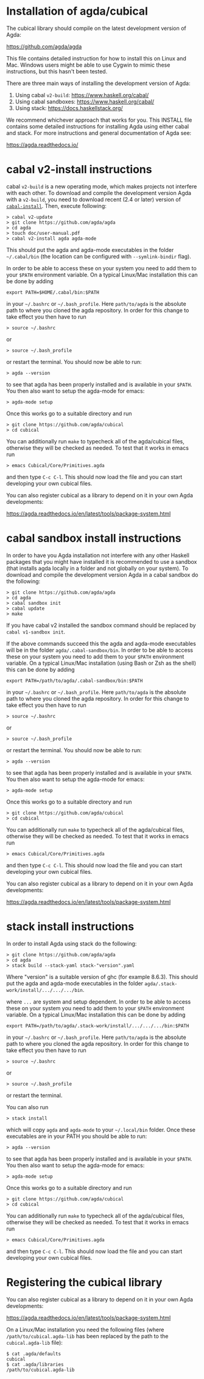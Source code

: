 Installation of agda/cubical
============================

The cubical library should compile on the latest development version
of Agda:

https://github.com/agda/agda

This file contains detailed instruction for how to install this on
Linux and Mac. Windows users might be able to use Cygwin to mimic
these instructions, but this hasn't been tested.

There are three main ways of installing the development version of Agda:

1. Using cabal `v2-build`: https://www.haskell.org/cabal/
2. Using cabal sandboxes: https://www.haskell.org/cabal/
3. Using stack: https://docs.haskellstack.org/

We recommend whichever approach that works for you. This INSTALL file
contains some detailed instructions for installing Agda using either
cabal and stack. For more instructions and general documentation of
Agda see:

https://agda.readthedocs.io/

cabal v2-install instructions
=============================

cabal `v2-build` is a new operating mode, which makes projects
not interfere with each other. To download and compile the development
version Agda with a `v2-build`, you need to download recent (2.4 or later)
version of [`cabal-install`](https://www.haskell.org/cabal/download.html).
Then, execute following:

```
> cabal v2-update
> git clone https://github.com/agda/agda
> cd agda
> touch doc/user-manual.pdf
> cabal v2-install agda agda-mode
```

This should put the agda and agda-mode executables in the folder
`~/.cabal/bin` (the location can be configured with `--symlink-bindir` flag).

In order to be able to access these on your system you need to add
them to your `$PATH` environment variable. On a typical Linux/Mac
installation this can be done by adding

```
export PATH=$HOME/.cabal/bin:$PATH
```

in your `~/.bashrc` or `~/.bash_profile`. Here `path/to/agda` is the
absolute path to where you cloned the agda repository. In order for
this change to take effect you then have to run

```
> source ~/.bashrc
```

or

```
> source ~/.bash_profile
```

or restart the terminal. You should now be able to run:

```
> agda --version
```

to see that agda has been properly installed and is available in your
`$PATH`. You then also want to setup the agda-mode for emacs:

```
> agda-mode setup
```

Once this works go to a suitable directory and run

```
> git clone https://github.com/agda/cubical
> cd cubical
```

You can additionally run `make` to typecheck all of the agda/cubical files, otherwise they will be checked as needed. To test that it
works in emacs run

```
> emacs Cubical/Core/Primitives.agda
```

and then type `C-c C-l`. This should now load the file and you can
start developing your own cubical files.

You can also register cubical as a library to depend on it in your own
Agda developments:

https://agda.readthedocs.io/en/latest/tools/package-system.html


cabal sandbox install instructions
==================================

In order to have you Agda installation not interfere with any other
Haskell packages that you might have installed it is recommended to
use a sandbox (that installs agda locally in a folder and not globally
on your system). To download and compile the development version Agda
in a cabal sandbox do the following:

```
> git clone https://github.com/agda/agda
> cd agda
> cabal sandbox init
> cabal update
> make
```

If you have cabal v2 installed the sandbox command should be replaced
by `cabal v1-sandbox init`.

If the above commands succeed this the agda and agda-mode executables
will be in the folder `agda/.cabal-sandbox/bin`. In order to be able
to access these on your system you need to add them to your `$PATH`
environment variable. On a typical Linux/Mac installation (using Bash
or Zsh as the shell) this can be done by adding

```
export PATH=/path/to/agda/.cabal-sandbox/bin:$PATH
```

in your `~/.bashrc` or `~/.bash_profile`. Here `path/to/agda` is the
absolute path to where you cloned the agda repository. In order for
this change to take effect you then have to run

```
> source ~/.bashrc
```

or

```
> source ~/.bash_profile
```

or restart the terminal. You should now be able to run:

```
> agda --version
```

to see that agda has been properly installed and is available in your
`$PATH`. You then also want to setup the agda-mode for emacs:

```
> agda-mode setup
```

Once this works go to a suitable directory and run

```
> git clone https://github.com/agda/cubical
> cd cubical
```

You can additionally run `make` to typecheck all of the agda/cubical files, otherwise they will be checked as needed. To test that it
works in emacs run

```
> emacs Cubical/Core/Primitives.agda
```

and then type `C-c C-l`. This should now load the file and you can
start developing your own cubical files.

You can also register cubical as a library to depend on it in your own
Agda developments:

https://agda.readthedocs.io/en/latest/tools/package-system.html


stack install instructions
==========================

In order to install Agda using stack do the following:

```
> git clone https://github.com/agda/agda
> cd agda
> stack build --stack-yaml stack-"version".yaml
```

Where "version" is a suitable version of ghc (for example 8.6.3). This
should put the agda and agda-mode executables in the folder
`agda/.stack-work/install/.../.../.../bin`.

where `...` are system and setup dependent. In order to be able to
access these on your system you need to add them to your `$PATH`
environment variable. On a typical Linux/Mac installation this can be
done by adding

```
export PATH=/path/to/agda/.stack-work/install/.../.../.../bin:$PATH
```

in your `~/.bashrc` or `~/.bash_profile`. Here `path/to/agda` is the
absolute path to where you cloned the agda repository. In order for
this change to take effect you then have to run

```
> source ~/.bashrc
```

or

```
> source ~/.bash_profile
```

or restart the terminal.

You can also run

```
> stack install
```

which will copy `agda` and `agda-mode` to your `~/.local/bin` folder.
Once these executables are in your PATH you should be able to run:

```
> agda --version
```

to see that agda has been properly installed and is available in your
`$PATH`. You then also want to setup the agda-mode for emacs:

```
> agda-mode setup
```

Once this works go to a suitable directory and run

```
> git clone https://github.com/agda/cubical
> cd cubical
```

You can additionally run `make` to typecheck all of the agda/cubical files, otherwise they will be checked as needed. To test that it
works in emacs run

```
> emacs Cubical/Core/Primitives.agda
```

and then type `C-c C-l`. This should now load the file and you can
start developing your own cubical files.

Registering the cubical library
===============================

You can also register cubical as a library to depend on it in your own
Agda developments:

https://agda.readthedocs.io/en/latest/tools/package-system.html

On a Linux/Mac installation you need the following files (where
`/path/to/cubical.agda-lib` has been replaced by the path to the
`cubical.agda-lib` file):

```
$ cat .agda/defaults
cubical
$ cat .agda/libraries
/path/to/cubical.agda-lib
```
